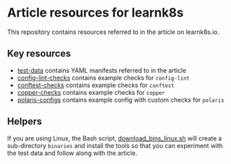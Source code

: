 # Article resources for learnk8s

This repository contains resources referred to in the article on learnk8s.io.

## Key resources

- [test-data](./test-data) contains YAML manifests referred to in the article
- [config-lint-checks](./config-lint-checks) contains example checks for `config-lint`
- [conftest-checks](./conftest-checks) contains example checks for `conftest`
- [copper-checks](./copper-checks) contains example checks for `copper`
- [polaris-configs](./polaris-configs) contains example config with custom checks for `polaris`

## Helpers

If you are using Linux, the Bash script, [download_bins_linux.sh](./download_bins_linux.sh) will
create a sub-directory `binaries` and install the tools so that you can experiment with the test data
and follow along with the article.
